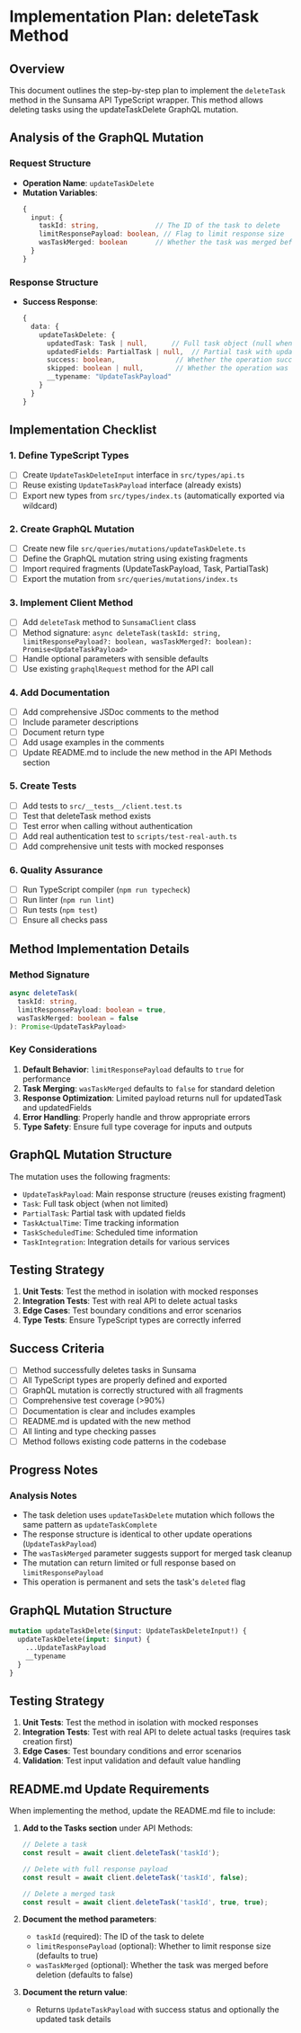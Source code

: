 # Implementation Plan: deleteTask Method

## Overview
This document outlines the step-by-step plan to implement the `deleteTask` method in the Sunsama API TypeScript wrapper. This method allows deleting tasks using the updateTaskDelete GraphQL mutation.

## Analysis of the GraphQL Mutation

### Request Structure
- **Operation Name**: `updateTaskDelete`
- **Mutation Variables**:
  ```typescript
  {
    input: {
      taskId: string,              // The ID of the task to delete
      limitResponsePayload: boolean, // Flag to limit response size
      wasTaskMerged: boolean       // Whether the task was merged before deletion
    }
  }
  ```

### Response Structure
- **Success Response**:
  ```typescript
  {
    data: {
      updateTaskDelete: {
        updatedTask: Task | null,      // Full task object (null when limitResponsePayload is true)
        updatedFields: PartialTask | null,  // Partial task with updated fields only
        success: boolean,               // Whether the operation succeeded
        skipped: boolean | null,        // Whether the operation was skipped
        __typename: "UpdateTaskPayload"
      }
    }
  }
  ```

## Implementation Checklist

### 1. Define TypeScript Types
- [ ] Create `UpdateTaskDeleteInput` interface in `src/types/api.ts`
- [ ] Reuse existing `UpdateTaskPayload` interface (already exists)
- [ ] Export new types from `src/types/index.ts` (automatically exported via wildcard)

### 2. Create GraphQL Mutation
- [ ] Create new file `src/queries/mutations/updateTaskDelete.ts`
- [ ] Define the GraphQL mutation string using existing fragments
- [ ] Import required fragments (UpdateTaskPayload, Task, PartialTask)
- [ ] Export the mutation from `src/queries/mutations/index.ts`

### 3. Implement Client Method
- [ ] Add `deleteTask` method to `SunsamaClient` class
- [ ] Method signature: `async deleteTask(taskId: string, limitResponsePayload?: boolean, wasTaskMerged?: boolean): Promise<UpdateTaskPayload>`
- [ ] Handle optional parameters with sensible defaults
- [ ] Use existing `graphqlRequest` method for the API call

### 4. Add Documentation
- [ ] Add comprehensive JSDoc comments to the method
- [ ] Include parameter descriptions
- [ ] Document return type
- [ ] Add usage examples in the comments
- [ ] Update README.md to include the new method in the API Methods section

### 5. Create Tests
- [ ] Add tests to `src/__tests__/client.test.ts`
- [ ] Test that deleteTask method exists
- [ ] Test error when calling without authentication
- [ ] Add real authentication test to `scripts/test-real-auth.ts`
- [ ] Add comprehensive unit tests with mocked responses

### 6. Quality Assurance
- [ ] Run TypeScript compiler (`npm run typecheck`)
- [ ] Run linter (`npm run lint`)
- [ ] Run tests (`npm test`)
- [ ] Ensure all checks pass

## Method Implementation Details

### Method Signature
```typescript
async deleteTask(
  taskId: string,
  limitResponsePayload: boolean = true,
  wasTaskMerged: boolean = false
): Promise<UpdateTaskPayload>
```

### Key Considerations
1. **Default Behavior**: `limitResponsePayload` defaults to `true` for performance
2. **Task Merging**: `wasTaskMerged` defaults to `false` for standard deletion
3. **Response Optimization**: Limited payload returns null for updatedTask and updatedFields
4. **Error Handling**: Properly handle and throw appropriate errors
5. **Type Safety**: Ensure full type coverage for inputs and outputs

## GraphQL Mutation Structure
The mutation uses the following fragments:
- `UpdateTaskPayload`: Main response structure (reuses existing fragment)
- `Task`: Full task object (when not limited)
- `PartialTask`: Partial task with updated fields
- `TaskActualTime`: Time tracking information
- `TaskScheduledTime`: Scheduled time information
- `TaskIntegration`: Integration details for various services

## Testing Strategy
1. **Unit Tests**: Test the method in isolation with mocked responses
2. **Integration Tests**: Test with real API to delete actual tasks
3. **Edge Cases**: Test boundary conditions and error scenarios
4. **Type Tests**: Ensure TypeScript types are correctly inferred

## Success Criteria
- [ ] Method successfully deletes tasks in Sunsama
- [ ] All TypeScript types are properly defined and exported
- [ ] GraphQL mutation is correctly structured with all fragments
- [ ] Comprehensive test coverage (>90%)
- [ ] Documentation is clear and includes examples
- [ ] README.md is updated with the new method
- [ ] All linting and type checking passes
- [ ] Method follows existing code patterns in the codebase

## Progress Notes

### Analysis Notes
- The task deletion uses `updateTaskDelete` mutation which follows the same pattern as `updateTaskComplete`
- The response structure is identical to other update operations (`UpdateTaskPayload`)
- The `wasTaskMerged` parameter suggests support for merged task cleanup
- The mutation can return limited or full response based on `limitResponsePayload`
- This operation is permanent and sets the task's `deleted` flag

## GraphQL Mutation Structure
```graphql
mutation updateTaskDelete($input: UpdateTaskDeleteInput!) {
  updateTaskDelete(input: $input) {
    ...UpdateTaskPayload
    __typename
  }
}
```

## Testing Strategy
1. **Unit Tests**: Test the method in isolation with mocked responses
2. **Integration Tests**: Test with real API to delete actual tasks (requires task creation first)
3. **Edge Cases**: Test boundary conditions and error scenarios
4. **Validation**: Test input validation and default value handling

## README.md Update Requirements

When implementing the method, update the README.md file to include:

1. **Add to the Tasks section** under API Methods:
   ```typescript
   // Delete a task
   const result = await client.deleteTask('taskId');
   
   // Delete with full response payload
   const result = await client.deleteTask('taskId', false);
   
   // Delete a merged task
   const result = await client.deleteTask('taskId', true, true);
   ```

2. **Document the method parameters**:
   - `taskId` (required): The ID of the task to delete
   - `limitResponsePayload` (optional): Whether to limit response size (defaults to true)
   - `wasTaskMerged` (optional): Whether the task was merged before deletion (defaults to false)

3. **Document the return value**:
   - Returns `UpdateTaskPayload` with success status and optionally the updated task details